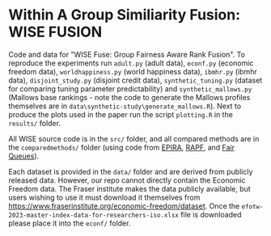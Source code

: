 # Within A Group Similiarity Fusion: WISE FUSION


Code and data for "WISE Fuse: Group Fairness Aware Rank Fusion". To reproduce
the experiments run `adult.py` (adult data), `econf.py` (economic freedom data), `worldhappiness.py` (world happiness data),
`ibmhr.py` (ibmhr data), `disjoint_study.py` (disjoint credit data), `synthetic_tuning.py` (dataset for comparing tuning parameter predictability)  and `synthetic_mallows.py` (Mallows base rankings - note the code to
generate the Mallows profiles themselves are in `data\synthetic-study\generate_mallows.R`). Next to produce the plots
used in the paper run the script `plotting.R` in the `results/` folder.

All WISE source code is in the `src/` folder, and all compared methods are in the `comparedmethods/` folder (using code 
from [EPIRA](https://github.com/KCachel/Fairer-Together-Mitigating-Disparate-Exposure-in-Kemeny-Aggregation),
[RAPF](https://github.com/MouinulIslamNJIT/Rank-Aggregation_Proportionate_Fairness),
and [Fair Queues](https://github.com/ejohnson0430/fair_online_ranking/blob/master/algorithms/fair_queues.py)).

Each dataset is provided in the `data/` folder and are derived from publicly released data. However, our repo cannot directly contain the Economic Freedom data. The Fraser institute makes
the data publicly available, but users wishing to use it must download it themselves from https://www.fraserinstitute.org/economic-freedom/dataset.
Once the `efotw-2023-master-index-data-for-researchers-iso.xlsx` file is downloaded please place it into the `econf/` folder.